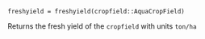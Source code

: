 ```
freshyield = freshyield(cropfield::AquaCropField)
```

Returns the fresh yield of the `cropfield` with units `ton/ha`
